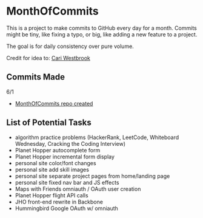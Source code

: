 # MonthOfCommits

This is a project to make commits to GitHub every day for a month. Commits might be tiny, like fixing a typo, or big, like adding a new feature to a project.

The goal is for daily consistency over pure volume.

Credit for idea to: [Cari Westbrook](https://github.com/cariwest/MonthOfCommits)

## Commits Made

6/1
- [MonthOfCommits repo created](https://github.com/mtvillwock/MonthOfCommits)

## List of Potential Tasks

- algorithm practice problems (HackerRank, LeetCode, Whiteboard Wednesday, Cracking the Coding Interview)
- Planet Hopper autocomplete form
- Planet Hopper incremental form display
- personal site color/font changes
- personal site add skill images
- personal site separate project pages from home/landing page
- personal site fixed nav bar and JS effects
- Maps with Friends omniauth / OAuth user creation
- Planet Hopper flight API calls
- JHO front-end rewrite in Backbone
- Hummingbird Google OAuth w/ omniauth